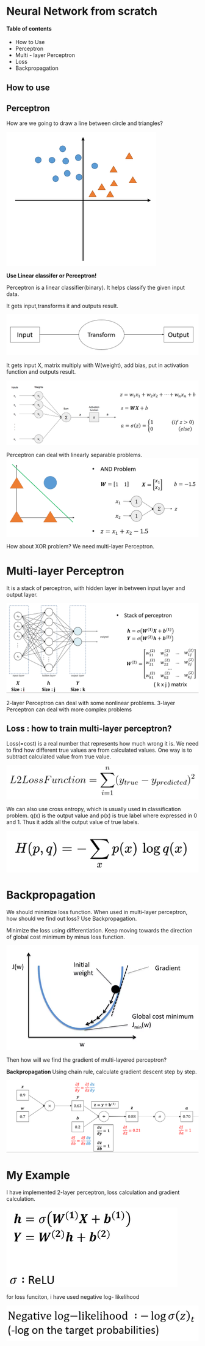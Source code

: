 # <strong>Neural Network from scratch </strong>


#### Table of contents
- How to Use
- Perceptron
- Multi - layer Perceptron
- Loss
- Backpropagation

## <strong> How to use </strong>


## <strong> Perceptron </strong>
How are we going to draw a line between circle and triangles?

![classification_problem](image/classification_problem.png)

<strong> Use Linear classifer or Perceptron! </strong>

Perceptron is a linear classifier(binary). It helps classify the given input data.

It gets input,transforms it and outputs result.

![perceptron](image/perceptron.png)

It gets input X, matrix multiply with W(weight), add bias, put in activation function and outputs result.

![perceptron_formula](image/perceptron_formula.png)

Perceptron can deal with linearly separable problems.
![linearly_separable](image/linearly_separable.png)

How about XOR problem? We need multi-layer Perceptron.

# Multi-layer Perceptron
It is a stack of perceptron, with hidden layer in between input layer and output layer.

![multilayer_perceptron](image/multilayer_perceptron.png)

2-layer Perceptron can deal with some nonlinear problems.
3-layer Perceptron can deal with more complex problems

## Loss : how to train multi-layer perceptron?
Loss(=cost) is a real number that represents how much wrong it is. We need to find how different true values are from calculated values. One way is to subtract calculated value from true value.

![loss_function](image/loss_function.png)

We can also use cross entropy, which is usually used in classification problem. q(x) is the output value and p(x) is true label where expressed in 0 and 1. Thus it adds all the output value of true labels.

![cross_entropy](image/cross_entropy.png)

# Backpropagation
We should minimize loss function. When used in multi-layer perceptron, how should we find out loss? Use Backpropagation.

Minimize the loss using differentiation. Keep moving towards the direction of global cost minimum by minus loss function.

![Backpropagation](image/back_propagation.png)

Then how will we find the gradient of multi-layered perceptron?

<Strong> Backpropagation </Strong>
Using chain rule, calculate gradient descent step by step.


![Backpropagation](image/back_propagation_2.png)

# My Example

I have implemented 2-layer perceptron, loss calculation and gradient calculation.

![example](image/my_example.png)

for loss funciton, i have used negative log- likelihood

![negative](image/negative_log_likelihood.png)

